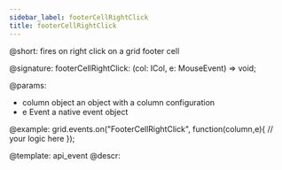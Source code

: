```yaml
---
sidebar_label: footerCellRightClick
title: footerCellRightClick
---          
```


@short: fires on right click on a grid footer cell

@signature: footerCellRightClick: (col: ICol, e: MouseEvent) => void;

@params:
- column		object		an object with a column configuration
- e				Event		a native event object

@example:
grid.events.on("FooterCellRightClick", function(column,e){
    // your logic here
});

@template: api_event
@descr:
